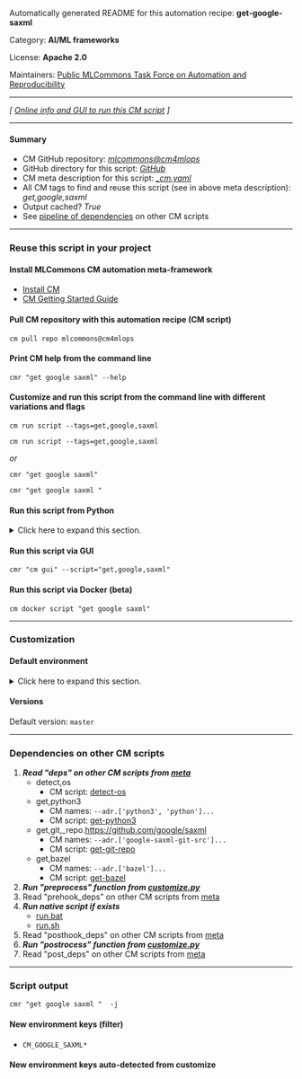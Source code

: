 Automatically generated README for this automation recipe: **get-google-saxml**

Category: **AI/ML frameworks**

License: **Apache 2.0**

Maintainers: [Public MLCommons Task Force on Automation and Reproducibility](https://github.com/mlcommons/ck/blob/master/docs/taskforce.md)

---
*[ [Online info and GUI to run this CM script](https://access.cknowledge.org/playground/?action=scripts&name=get-google-saxml,5d7b17d84b5a48fb) ]*

---
#### Summary

* CM GitHub repository: *[mlcommons@cm4mlops](https://github.com/mlcommons/cm4mlops/tree/dev)*
* GitHub directory for this script: *[GitHub](https://github.com/mlcommons/cm4mlops/tree/dev/script/get-google-saxml)*
* CM meta description for this script: *[_cm.yaml](_cm.yaml)*
* All CM tags to find and reuse this script (see in above meta description): *get,google,saxml*
* Output cached? *True*
* See [pipeline of dependencies](#dependencies-on-other-cm-scripts) on other CM scripts


---
### Reuse this script in your project

#### Install MLCommons CM automation meta-framework

* [Install CM](https://access.cknowledge.org/playground/?action=install)
* [CM Getting Started Guide](https://github.com/mlcommons/ck/blob/master/docs/getting-started.md)

#### Pull CM repository with this automation recipe (CM script)

```cm pull repo mlcommons@cm4mlops```

#### Print CM help from the command line

````cmr "get google saxml" --help````

#### Customize and run this script from the command line with different variations and flags

`cm run script --tags=get,google,saxml`

`cm run script --tags=get,google,saxml `

*or*

`cmr "get google saxml"`

`cmr "get google saxml " `


#### Run this script from Python

<details>
<summary>Click here to expand this section.</summary>

```python

import cmind

r = cmind.access({'action':'run'
                  'automation':'script',
                  'tags':'get,google,saxml'
                  'out':'con',
                  ...
                  (other input keys for this script)
                  ...
                 })

if r['return']>0:
    print (r['error'])

```

</details>


#### Run this script via GUI

```cmr "cm gui" --script="get,google,saxml"```

#### Run this script via Docker (beta)

`cm docker script "get google saxml" `

___
### Customization

#### Default environment

<details>
<summary>Click here to expand this section.</summary>

These keys can be updated via `--env.KEY=VALUE` or `env` dictionary in `@input.json` or using script flags.


</details>

#### Versions
Default version: `master`

___
### Dependencies on other CM scripts


  1. ***Read "deps" on other CM scripts from [meta](https://github.com/mlcommons/cm4mlops/tree/dev/script/get-google-saxml/_cm.yaml)***
     * detect,os
       - CM script: [detect-os](https://github.com/mlcommons/cm4mlops/tree/master/script/detect-os)
     * get,python3
       * CM names: `--adr.['python3', 'python']...`
       - CM script: [get-python3](https://github.com/mlcommons/cm4mlops/tree/master/script/get-python3)
     * get,git,_repo.https://github.com/google/saxml
       * CM names: `--adr.['google-saxml-git-src']...`
       - CM script: [get-git-repo](https://github.com/mlcommons/cm4mlops/tree/master/script/get-git-repo)
     * get,bazel
       * CM names: `--adr.['bazel']...`
       - CM script: [get-bazel](https://github.com/mlcommons/cm4mlops/tree/master/script/get-bazel)
  1. ***Run "preprocess" function from [customize.py](https://github.com/mlcommons/cm4mlops/tree/dev/script/get-google-saxml/customize.py)***
  1. Read "prehook_deps" on other CM scripts from [meta](https://github.com/mlcommons/cm4mlops/tree/dev/script/get-google-saxml/_cm.yaml)
  1. ***Run native script if exists***
     * [run.bat](https://github.com/mlcommons/cm4mlops/tree/dev/script/get-google-saxml/run.bat)
     * [run.sh](https://github.com/mlcommons/cm4mlops/tree/dev/script/get-google-saxml/run.sh)
  1. Read "posthook_deps" on other CM scripts from [meta](https://github.com/mlcommons/cm4mlops/tree/dev/script/get-google-saxml/_cm.yaml)
  1. ***Run "postrocess" function from [customize.py](https://github.com/mlcommons/cm4mlops/tree/dev/script/get-google-saxml/customize.py)***
  1. Read "post_deps" on other CM scripts from [meta](https://github.com/mlcommons/cm4mlops/tree/dev/script/get-google-saxml/_cm.yaml)

___
### Script output
`cmr "get google saxml "  -j`
#### New environment keys (filter)

* `CM_GOOGLE_SAXML*`
#### New environment keys auto-detected from customize
